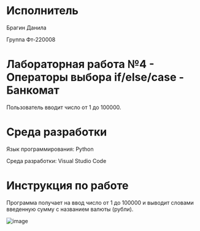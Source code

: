 # Исполнитель
Брагин Данила

Группа Фт-220008

# Лабораторная работа №4 - Операторы выбора if/else/case - Банкомат
Пользователь вводит число от 1 до 100000.


# Среда разработки
Язык программирования: Python

Среда разработки: Visual Studio Code

# Инструкция по работе
Программа получает на ввод число от 1 до 100000 и выводит словами введенную сумму с названием валюты (рубли).

![image](https://github.com/scoundrel-343/laboratornaya-4/assets/146209505/10eb7124-67f0-44f5-a0ff-da2a654cd29d)


